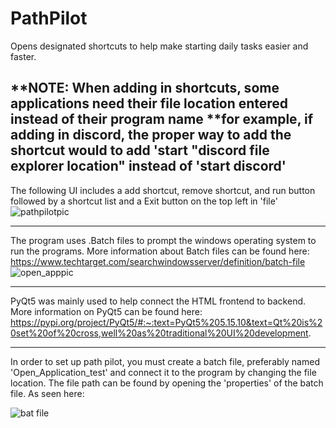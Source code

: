 # PathPilot
Opens designated shortcuts to help make starting daily tasks easier and faster. 

**NOTE: When adding in shortcuts, some applications need their file location entered instead of their program name
**for example, if adding in discord, the proper way to add the shortcut would to add 'start "discord file explorer location" instead of 'start discord'
---------------------------------------------------------------------------------------------------------
The following UI includes a add shortcut, remove shortcut, and run button followed by a shortcut list and a Exit button on the top left in 'file'
![pathpilotpic](https://github.com/AaronQTran/PathPilot/assets/119716713/f6878e37-4a71-42e5-b0a5-57c07a7ad1f4)

---------------------------------------------------------------------------------------------------------

The program uses .Batch files to prompt the windows operating system to run the programs. More information about
Batch files can be found here: https://www.techtarget.com/searchwindowsserver/definition/batch-file
![open_apppic](https://github.com/AaronQTran/PathPilot/assets/119716713/3061fbe7-eb9e-48f3-af38-19d4a5018ef0)

---------------------------------------------------------------------------------------------------------
PyQt5 was mainly used to help connect the HTML frontend to backend. More information on PyQt5 can be found
here: https://pypi.org/project/PyQt5/#:~:text=PyQt5%205.15.10&text=Qt%20is%20set%20of%20cross,well%20as%20traditional%20UI%20development.

---------------------------------------------------------------------------------------------------------
In order to set up path pilot, you must create a batch file, preferably named 'Open_Application_test' 
and connect it to the program by changing the file location. The file path can be found by opening the 
'properties' of the batch file. As seen here:

![bat file](https://github.com/AaronQTran/PathPilot/assets/119716713/3e6f600e-61ad-4a03-bde2-165c21018b45)




